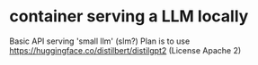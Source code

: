 # container serving a LLM locally
Basic API serving 'small llm' (slm?)
Plan is to use https://huggingface.co/distilbert/distilgpt2  (License Apache 2)

